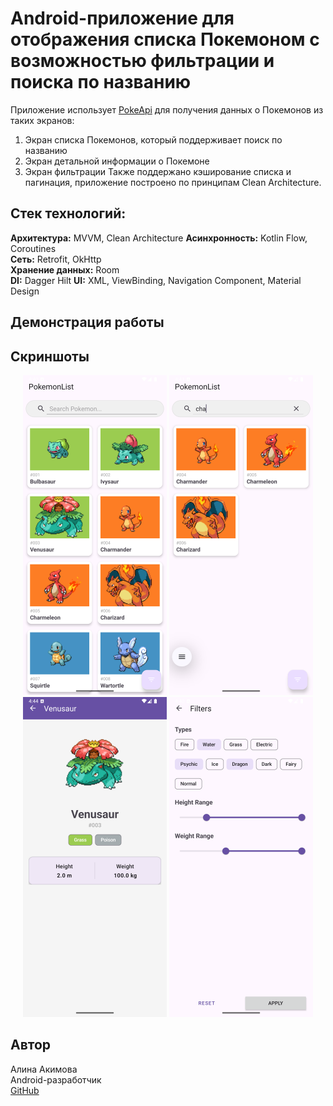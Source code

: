 # Android-приложение для отображения списка Покемоном с возможностью фильтрации и поиска по названию
Приложение использует [PokeApi](https://pokeapi.co) для получения данных о Покемонов из таких экранов:  
1. Экран списка Покемонов, который поддерживает поиск по названию  
2. Экран детальной информации о Покемоне  
3. Экран фильтрации
Также поддержано кэширование списка и пагинация, приложение построено по принципам Clean Architecture.

## Стек технологий:
**Архитектура:** MVVM, Clean Architecture
**Асинхронность:** Kotlin Flow, Coroutines    
**Сеть:** Retrofit, OkHttp  
**Хранение данных:** Room  
**DI:** Dagger Hilt
**UI:** XML, ViewBinding, Navigation Component, Material Design

## Демонстрация работы


## Скриншоты
<p align="center">
  <img src="./docs/screenshots/pokemon_list_screenshot.png" width="230" alt="Экран списка покемонов" />
<img src="./docs/screenshots/pokemon_list_with_search_screenshot.png" width="230" alt="Экран списка покемонов с примененным поиском" />
  <img src="./docs/screenshots/pokemon_details_screenshot.png" width="230" alt="Экран деталей покемона" />
  <img src="./docs/screenshots/filters_screenshot.png" width="230" alt="Экран фильтров" />
</p>

## Автор
Алина Акимова  
Android-разработчик  
[GitHub](https://github.com/malinochkaaa)

